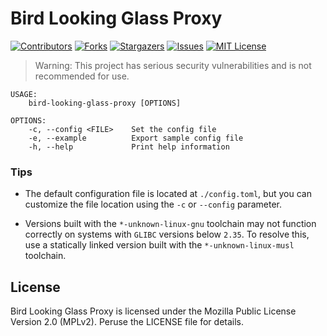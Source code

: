 # Bird Looking Glass Proxy
[![Contributors][contributors-shield]][contributors-url]
[![Forks][forks-shield]][forks-url]
[![Stargazers][stars-shield]][stars-url]
[![Issues][issues-shield]][issues-url]
[![MIT License][license-shield]][license-url]

[contributors-shield]: https://img.shields.io/github/contributors/undef-i/bird-looking-glass-proxy.svg?style=flat-square
[contributors-url]: https://github.com/undef-i/bird-looking-glass-proxy/graphs/contributors
[forks-shield]: https://img.shields.io/github/forks/undef-i/bird-looking-glass-proxy.svg?style=flat-square
[forks-url]: https://github.com/undef-i/bird-looking-glass-proxy/network/members
[stars-shield]: https://img.shields.io/github/stars/undef-i/bird-looking-glass-proxy.svg?style=flat-square
[stars-url]: https://github.com/undef-i/bird-looking-glass-proxy/stargazers
[issues-shield]: https://img.shields.io/github/issues/undef-i/bird-looking-glass-proxy.svg?style=flat-square
[issues-url]: https://github.com/undef-i/bird-looking-glass-proxy/issues
[license-shield]: https://img.shields.io/github/license/undef-i/bird-looking-glass-proxy.svg?style=flat-square
[license-url]: https://github.com/undef-i/bird-looking-glass-proxy/blob/main/LICENSE

> Warning: This project has serious security vulnerabilities and is not recommended for use.


```
USAGE:
    bird-looking-glass-proxy [OPTIONS]

OPTIONS:
    -c, --config <FILE>    Set the config file
    -e, --example          Export sample config file
    -h, --help             Print help information
```
### Tips
* The default configuration file is located at `./config.toml`, but you can customize the file location using the `-c` or `--config` parameter.

* Versions built with the `*-unknown-linux-gnu` toolchain may not function correctly on systems with `GLIBC` versions below `2.35`. To resolve this, use a statically linked version built with the `*-unknown-linux-musl` toolchain.

## License
Bird Looking Glass Proxy is licensed under the Mozilla Public License Version 2.0 (MPLv2). Peruse the LICENSE file for details.
